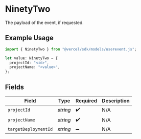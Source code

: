 # NinetyTwo

The payload of the event, if requested.

## Example Usage

```typescript
import { NinetyTwo } from "@vercel/sdk/models/userevent.js";

let value: NinetyTwo = {
  projectId: "<id>",
  projectName: "<value>",
};
```

## Fields

| Field                | Type                 | Required             | Description          |
| -------------------- | -------------------- | -------------------- | -------------------- |
| `projectId`          | *string*             | :heavy_check_mark:   | N/A                  |
| `projectName`        | *string*             | :heavy_check_mark:   | N/A                  |
| `targetDeploymentId` | *string*             | :heavy_minus_sign:   | N/A                  |